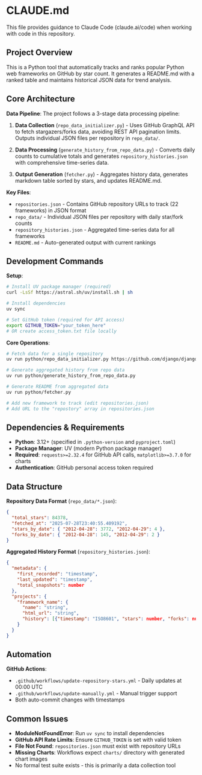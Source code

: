 # CLAUDE.md

This file provides guidance to Claude Code (claude.ai/code) when working with code in this repository.

## Project Overview

This is a Python tool that automatically tracks and ranks popular Python web frameworks on GitHub by star count. It generates a README.md with a ranked table and maintains historical JSON data for trend analysis.

## Core Architecture

**Data Pipeline**: The project follows a 3-stage data processing pipeline:

1. **Data Collection** (`repo_data_initializer.py`) - Uses GitHub GraphQL API to fetch stargazers/forks data, avoiding REST API pagination limits. Outputs individual JSON files per repository in `repo_data/`.

2. **Data Processing** (`generate_history_from_repo_data.py`) - Converts daily counts to cumulative totals and generates `repository_histories.json` with comprehensive time-series data.

3. **Output Generation** (`fetcher.py`) - Aggregates history data, generates markdown table sorted by stars, and updates README.md.

**Key Files**:

- `repositories.json` - Contains GitHub repository URLs to track (22 frameworks) in JSON format
- `repo_data/` - Individual JSON files per repository with daily star/fork counts
- `repository_histories.json` - Aggregated time-series data for all frameworks
- `README.md` - Auto-generated output with current rankings

## Development Commands

**Setup**:

```bash
# Install UV package manager (required)
curl -LsSf https://astral.sh/uv/install.sh | sh

# Install dependencies
uv sync

# Set GitHub token (required for API access)
export GITHUB_TOKEN="your_token_here"
# OR create access_token.txt file locally
```

**Core Operations**:

```bash
# Fetch data for a single repository
uv run python/repo_data_initializer.py https://github.com/django/django

# Generate aggregated history from repo data
uv run python/generate_history_from_repo_data.py

# Generate README from aggregated data
uv run python/fetcher.py

# Add new framework to track (edit repositories.json)
# Add URL to the "repostory" array in repositories.json
```

## Dependencies & Requirements

- **Python**: 3.12+ (specified in `.python-version` and `pyproject.toml`)
- **Package Manager**: UV (modern Python package manager)
- **Required**: `requests>=2.32.4` for GitHub API calls, `matplotlib>=3.7.0` for charts
- **Authentication**: GitHub personal access token required

## Data Structure

**Repository Data Format** (`repo_data/*.json`):

```json
{
  "total_stars": 84378,
  "fetched_at": "2025-07-28T23:40:55.409192",
  "stars_by_date": { "2012-04-28": 3772, "2012-04-29": 4 },
  "forks_by_date": { "2012-04-28": 145, "2012-04-29": 2 }
}
```

**Aggregated History Format** (`repository_histories.json`):

```json
{
  "metadata": {
    "first_recorded": "timestamp",
    "last_updated": "timestamp",
    "total_snapshots": number
  },
  "projects": {
    "framework_name": {
      "name": "string",
      "html_url": "string",
      "history": [{"timestamp": "ISO8601", "stars": number, "forks": number}]
    }
  }
}
```

## Automation

**GitHub Actions**:

- `.github/workflows/update-repository-stars.yml` - Daily updates at 00:00 UTC
- `.github/workflows/update-manually.yml` - Manual trigger support
- Both auto-commit changes with timestamps

## Common Issues

- **ModuleNotFoundError**: Run `uv sync` to install dependencies
- **GitHub API Rate Limits**: Ensure `GITHUB_TOKEN` is set with valid token
- **File Not Found**: `repositories.json` must exist with repository URLs
- **Missing Charts**: Workflows expect `charts/` directory with generated chart images
- No formal test suite exists - this is primarily a data collection tool
